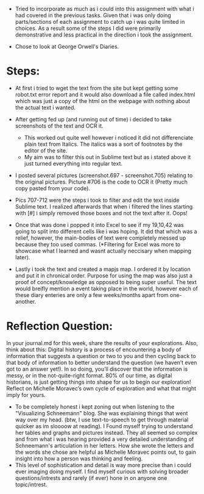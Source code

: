 - Tried to incorporate as much as i could into this assignment with what i had covered in the previous tasks.  Given that i was only doing parts/sections of each assignment to catch up i was quite limited in choices.  As a result some of the steps I did were primarily demonstrative and less practical in the direction i took the assignment.

- Chose to look at George Orwell's Diaries.

# Steps: #

- At first i tried to wget the text from the site but kept getting some robot.txt error report and it would also download a file called index.html which was just a copy of the html on the webpage with nothing about the actual text i wanted.
 
- After getting fed up (and running out of time) i decided to take screenshots of the text and OCR it.
	- This worked out quite well however i noticed it did not differenciate plain text from Italics. The italics was a sort of footnotes by the editor of the site.
	- My aim was to filter this out in Sublime text but as i stated above it just turned everything into regular text.
- I posted several pictures (screenshot.697 - screenshot.705) relating to the original pictures. Picture #706 is the code to OCR it (Pretty much copy pasted from your code).

- Pics 707-712 were the steps i took to filter and edit the text inside Sublime text.  I realized afterwards that when i filtered the lines starting with [#] i simply removed those boxes and not the text after it.  Oops!

- Once that was done i popped it into Excel to see if my 19,10,42 was going to split into different cells like i was hoping.  It did that which was a relief, however, the main-bodies of text were completely messed up because they too used commas.  (*Filtering for Excel was more to showcase what I learned and wasnt actually neccisary when mapping later).

- Lastly i took the text and created a mapjs map.  I ordered it by location and put it in chronical order.  Purpose for using the map was also just a proof of concept/knowledge as opposed to being super useful.  The text would breifly mention a event taking place in the world, however each of these diary enteries are only a few weeks/months apart from one-another.


# Reflection Question: #
In your journal.md for this week, share the results of your explorations. Also, think about this: 
Digital history is a process of encountering a body of information that suggests a question or two to you and then cycling back to that body of information to better understand the question (we haven’t even got to an answer yet!). In so doing, you’ll discover that the information is messy, or in the not-quite-right format. 80% of our time, as digital historians, is just getting things into shape for us to begin our exploration! 
Reflect on Michelle Moravec’s own cycle of exploration and what that might imply for yours.

- To be completely honest i kept zoning out when listening to the "Visualizing Schneemann" blog. She was explaining things that went way over my head.  (btw, I use text-to-speech to get through material quicker as im sloooow at reading).  I Found myself trying to understand her tables and graphs and pictures instead.  They all seemed so complex and from what i was hearing provided a very detailed understanding of Schneemann's articulation in her letters.  How she wrote the letters and the words she chose are helpful as Michelle Moravec points out, to gain insight into how a person was thinking and feeling.
- This level of sophistication and detail is way more precise than i could ever imaging doing myself.  I find myself curious with solving broader questions/intrests and rarely (if ever) hone in on anyone one topic/intrest.
